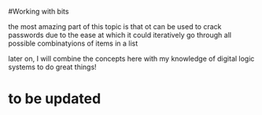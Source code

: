#Working with bits

the most amazing part of this topic is that
ot can be used to crack passwords due to the ease
at which it could iteratively go through all
possible combinatyions of items in a list

later on, I will combine the concepts here with
my knowledge of digital logic systems to do great
things!

# to be updated
